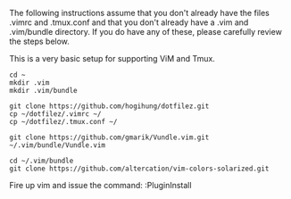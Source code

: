 The following instructions assume that you don't already have the files .vimrc and .tmux.conf and that you don't already have a .vim and .vim/bundle directory.  If you do have any of these, please carefully review the steps below.

This is a very basic setup for supporting ViM and Tmux.

```
cd ~
mkdir .vim
mkdir .vim/bundle

git clone https://github.com/hogihung/dotfilez.git
cp ~/dotfilez/.vimrc ~/
cp ~/dotfilez/.tmux.conf ~/

git clone https://github.com/gmarik/Vundle.vim.git ~/.vim/bundle/Vundle.vim

cd ~/.vim/bundle
git clone https://github.com/altercation/vim-colors-solarized.git
```

Fire up vim and issue the command:  :PluginInstall
